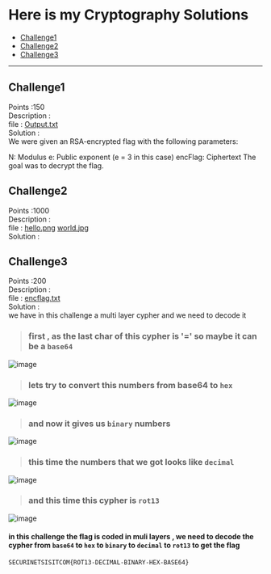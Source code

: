 # Here is my Cryptography Solutions
- [Challenge1](#challenge1)
- [Challenge2](#challenge2)
- [Challenge3](#challenge3)

---

## Challenge1
Points :150 <br />
Description : <br />
file : 	[Output.txt](Output.txt)  <br />
Solution : 	<br />
We were given an RSA-encrypted flag with the following parameters:

N: Modulus
e: Public exponent (e = 3 in this case)
encFlag: Ciphertext
The goal was to decrypt the flag.

## Challenge2
Points :1000 <br />
Description : <br />
file : 	[hello.png](hello.png) [world.jpg](world.jpg) <br />
Solution : 	<br />




## Challenge3
Points :200 <br />
Description : <br />
file : 	[encflag.txt](encflag.txt) <br />
Solution : 	<br />
we have in this challenge a multi layer cypher and we need to decode it 

>### first , as the last char of this cypher is '=' so maybe it can be a `base64` 

![image](https://github.com/user-attachments/assets/3a88b1ad-70bd-42ed-aabf-b5574f3b138e)

>### lets try to convert this numbers from base64 to `hex`
 
![image](https://github.com/user-attachments/assets/980fb81b-d3e2-4623-ae38-7d1e72c484c0)

>### and now it gives us `binary` numbers  

![image](https://github.com/user-attachments/assets/bc0db4e4-1ecf-4ebc-9107-76be63005275)

>### this time the numbers that we got looks like `decimal` 

![image](https://github.com/user-attachments/assets/fb4a8090-4d86-4e82-939d-15d8e1bb3b8a)

>### and this time this cypher is `rot13` 

![image](https://github.com/user-attachments/assets/706e4e5e-7a61-4948-a1fb-86c4ee18ac13)

#### in this challenge the flag is coded in muli layers , we need to decode the cypher from `base64` to `hex` to `binary` to `decimal` to `rot13` to get the flag
`SECURINETSISITCOM{ROT13-DECIMAL-BINARY-HEX-BASE64}`






